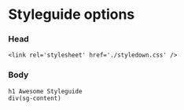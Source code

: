 # Styleguide options

### Head
    <link rel='stylesheet' href='./styledown.css' />

### Body
    h1 Awesome Styleguide
    div(sg-content)
